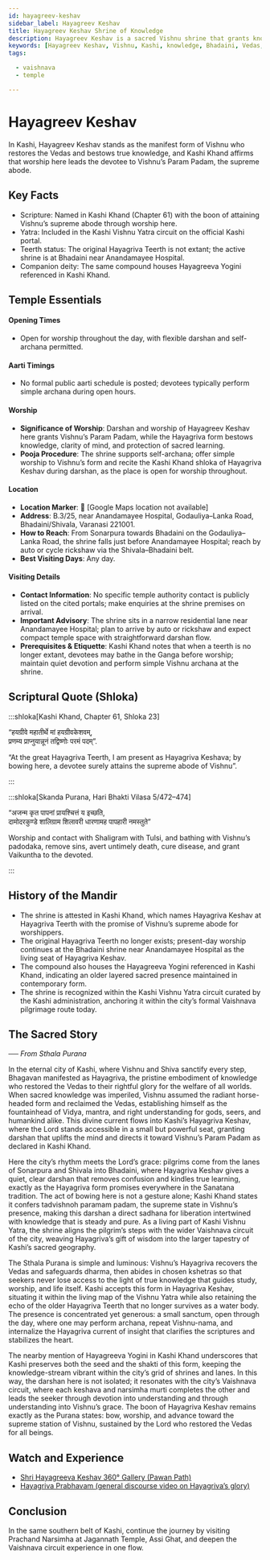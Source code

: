 ```yaml
---
id: hayagreev-keshav
sidebar_label: Hayagreev Keshav
title: Hayagreev Keshav Shrine of Knowledge
description: Hayagreev Keshav is a sacred Vishnu shrine that grants knowledge and leads devotees to the Supreme Abode of Vishnu as cited in Kashi Khand.
keywords: [Hayagreev Keshav, Vishnu, Kashi, knowledge, Bhadaini, Vedas, Param Padam]
tags:

  - vaishnava
  - temple

---
```


# Hayagreev Keshav

In Kashi, Hayagreev Keshav stands as the manifest form of Vishnu who restores the Vedas and bestows true knowledge, and Kashi Khand affirms that worship here leads the devotee to Vishnu’s Param Padam, the supreme abode.

## Key Facts

* Scripture: Named in Kashi Khand (Chapter 61) with the boon of attaining Vishnu’s supreme abode through worship here.
* Yatra: Included in the Kashi Vishnu Yatra circuit on the official Kashi portal.
* Teerth status: The original Hayagriva Teerth is not extant; the active shrine is at Bhadaini near Anandamayee Hospital.
* Companion deity: The same compound houses Hayagreeva Yogini referenced in Kashi Khand.

## Temple Essentials

#### Opening Times
* Open for worship throughout the day, with flexible darshan and self-archana permitted.

#### Aarti Timings
* No formal public aarti schedule is posted; devotees typically perform simple archana during open hours.

#### Worship
* **Significance of Worship**: Darshan and worship of Hayagreev Keshav here grants Vishnu’s Param Padam, while the Hayagriva form bestows knowledge, clarity of mind, and protection of sacred learning.
* **Pooja Procedure**: The shrine supports self-archana; offer simple worship to Vishnu’s form and recite the Kashi Khand shloka of Hayagriva Keshav during darshan, as the place is open for worship throughout.

#### Location
* **Location Marker**: 📍 [Google Maps location not available]
* **Address**: B.3/25, near Anandamayee Hospital, Godauliya–Lanka Road, Bhadaini/Shivala, Varanasi 221001.
* **How to Reach**: From Sonarpura towards Bhadaini on the Godauliya–Lanka Road, the shrine falls just before Anandamayee Hospital; reach by auto or cycle rickshaw via the Shivala–Bhadaini belt.
* **Best Visiting Days**: Any day.

#### Visiting Details
* **Contact Information**: No specific temple authority contact is publicly listed on the cited portals; make enquiries at the shrine premises on arrival.
* **Important Advisory**: The shrine sits in a narrow residential lane near Anandamayee Hospital; plan to arrive by auto or rickshaw and expect compact temple space with straightforward darshan flow.
* **Prerequisites & Etiquette**: Kashi Khand notes that when a teerth is no longer extant, devotees may bathe in the Ganga before worship; maintain quiet devotion and perform simple Vishnu archana at the shrine.

## Scriptural Quote (Shloka)

:::shloka[Kashi Khand, Chapter 61, Shloka 23]

“हयग्रीवे महातीर्थे मां हयग्रीवकेशवम्, <br/>
प्रणम्य प्राप्नुयान्नूनं तद्विष्णोः परमं पदम्”.

“At the great Hayagriva Teerth, I am present as Hayagriva Keshava; by bowing here, a devotee surely attains the supreme abode of Vishnu”.

:::

:::shloka[Skanda Purana, Hari Bhakti Vilasa 5/472–474]

“अजन्म कृत पापनां प्रायश्चित्तं य इच्छति, <br/>
दामोदरकुण्डे शालिग्राम शिलावरी धारणामह पापहारी नमस्तुते”

Worship and contact with Shaligram with Tulsi, and bathing with Vishnu’s padodaka, remove sins, avert untimely death, cure disease, and grant Vaikuntha to the devoted.

:::

## History of the Mandir

* The shrine is attested in Kashi Khand, which names Hayagriva Keshav at Hayagriva Teerth with the promise of Vishnu’s supreme abode for worshippers.
* The original Hayagriva Teerth no longer exists; present-day worship continues at the Bhadaini shrine near Anandamayee Hospital as the living seat of Hayagriva Keshav.
* The compound also houses the Hayagreeva Yogini referenced in Kashi Khand, indicating an older layered sacred presence maintained in contemporary form.
* The shrine is recognized within the Kashi Vishnu Yatra circuit curated by the Kashi administration, anchoring it within the city’s formal Vaishnava pilgrimage route today.

## The Sacred Story

_── From Sthala Purana_

In the eternal city of Kashi, where Vishnu and Shiva sanctify every step, Bhagavan manifested as Hayagriva, the pristine embodiment of knowledge who restored the Vedas to their rightful glory for the welfare of all worlds. When sacred knowledge was imperiled, Vishnu assumed the radiant horse-headed form and reclaimed the Vedas, establishing himself as the fountainhead of Vidya, mantra, and right understanding for gods, seers, and humankind alike. This divine current flows into Kashi’s Hayagriva Keshav, where the Lord stands accessible in a small but powerful seat, granting darshan that uplifts the mind and directs it toward Vishnu’s Param Padam as declared in Kashi Khand.

Here the city’s rhythm meets the Lord’s grace: pilgrims come from the lanes of Sonarpura and Shivala into Bhadaini, where Hayagriva Keshav gives a quiet, clear darshan that removes confusion and kindles true learning, exactly as the Hayagriva form promises everywhere in the Sanatana tradition. The act of bowing here is not a gesture alone; Kashi Khand states it confers tadvishnoh paramam padam, the supreme state in Vishnu’s presence, making this darshan a direct sadhana for liberation intertwined with knowledge that is steady and pure. As a living part of Kashi Vishnu Yatra, the shrine aligns the pilgrim’s steps with the wider Vaishnava circuit of the city, weaving Hayagriva’s gift of wisdom into the larger tapestry of Kashi’s sacred geography.

The Sthala Purana is simple and luminous: Vishnu’s Hayagriva recovers the Vedas and safeguards dharma, then abides in chosen kshetras so that seekers never lose access to the light of true knowledge that guides study, worship, and life itself. Kashi accepts this form in Hayagriva Keshav, situating it within the living map of the Vishnu Yatra while also retaining the echo of the older Hayagriva Teerth that no longer survives as a water body. The presence is concentrated yet generous: a small sanctum, open through the day, where one may perform archana, repeat Vishnu-nama, and internalize the Hayagriva current of insight that clarifies the scriptures and stabilizes the heart.

The nearby mention of Hayagreeva Yogini in Kashi Khand underscores that Kashi preserves both the seed and the shakti of this form, keeping the knowledge-stream vibrant within the city’s grid of shrines and lanes. In this way, the darshan here is not isolated; it resonates with the city’s Vaishnava circuit, where each keshava and narsimha murti completes the other and leads the seeker through devotion into understanding and through understanding into Vishnu’s grace. The boon of Hayagriva Keshav remains exactly as the Purana states: bow, worship, and advance toward the supreme station of Vishnu, sustained by the Lord who restored the Vedas for all beings.

## Watch and Experience

* [Shri Hayagreeva Keshav 360° Gallery (Pawan Path)](http://pawanpath.up.gov.in/shri-haygreev-keshav-360-degree-gallery/)
* [Hayagriva Prabhavam (general discourse video on Hayagriva’s glory)](https://www.youtube.com/watch?v=9HYisz9auQo)

## Conclusion

In the same southern belt of Kashi, continue the journey by visiting Prachand Narsimha at Jagannath Temple, Assi Ghat, and deepen the Vaishnava circuit experience in one flow.